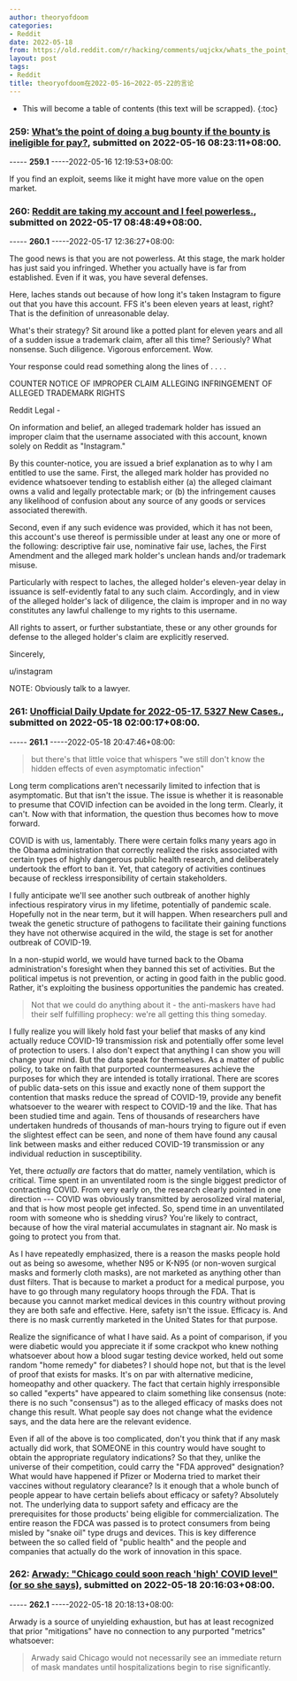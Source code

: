 ```yaml
---
author: theoryofdoom
categories:
- Reddit
date: 2022-05-18
from: https://old.reddit.com/r/hacking/comments/uqjckx/whats_the_point_of_doing_a_bug_bounty_if_the/
layout: post
tags:
- Reddit
title: theoryofdoom在2022-05-16~2022-05-22的言论
---
```


* This will become a table of contents (this text will be scrapped).
{:toc}

### 259: [What’s the point of doing a bug bounty if the bounty is ineligible for pay?](https://old.reddit.com/r/hacking/comments/uqjckx/whats_the_point_of_doing_a_bug_bounty_if_the/), submitted on 2022-05-16 08:23:11+08:00.

----- __259.1__ -----2022-05-16 12:19:53+08:00:

If you find an exploit, seems like it might have more value on the open market.

### 260: [Reddit are taking my account and I feel powerless.](https://old.reddit.com/r/ModSupport/comments/urajre/reddit_are_taking_my_account_and_i_feel_powerless/), submitted on 2022-05-17 08:48:49+08:00.

----- __260.1__ -----2022-05-17 12:36:27+08:00:

The good news is that you are not powerless.  At this stage, the mark holder has just said you infringed.  Whether you actually have is far from established.  Even if it was, you have several defenses.  

Here, laches stands out because of how long it's taken Instagram to figure out that you have this account. FFS it's been eleven years at least, right? That is the definition of unreasonable delay.  

What's their strategy?  Sit around like a potted plant for eleven years and all of a sudden issue a trademark claim, after all this time?  Seriously?  What nonsense.  Such diligence.  Vigorous enforcement.  Wow.  

Your response could read something along the lines of . . . . 

COUNTER NOTICE OF IMPROPER CLAIM ALLEGING INFRINGEMENT OF ALLEGED TRADEMARK RIGHTS

Reddit Legal - 

On information and belief, an alleged trademark holder has issued an improper claim that the username associated with this account, known solely on Reddit as "Instagram."  

By this counter-notice, you are issued a brief explanation as to why I am entitled to use the same.  First, the alleged mark holder has provided no evidence whatsoever tending to establish either (a) the alleged claimant owns a valid and legally protectable mark; or (b) the infringement causes any likelihood of confusion about any source of any goods or services associated therewith.  

Second, even if any such evidence was provided, which it has not been, this account's use thereof is permissible under at least any one or more of the following: descriptive fair use, nominative fair use, laches, the First Amendment and the alleged mark holder's unclean hands and/or trademark misuse.  

Particularly with respect to laches, the alleged holder's eleven-year delay in issuance is self-evidently fatal to any such claim.  Accordingly, and in view of the alleged holder's lack of diligence, the claim is improper and in no way constitutes any lawful challenge to my rights to this username.  

All rights to assert, or further substantiate, these or any other grounds for defense to the alleged holder's claim are explicitly reserved.

Sincerely,

u/instagram

NOTE: Obviously talk to a lawyer.

### 261: [Unofficial Daily Update for 2022-05-17. 5327 New Cases.](https://old.reddit.com/r/CoronavirusIllinois/comments/ursaxu/unofficial_daily_update_for_20220517_5327_new/), submitted on 2022-05-18 02:00:17+08:00.

----- __261.1__ -----2022-05-18 20:47:46+08:00:

> but there's that little voice that whispers "we still don't know the hidden effects of even asymptomatic infection"

Long term complications aren't necessarily limited to infection that is asymptomatic.  But that isn't the issue.  The issue is whether it is reasonable to presume that COVID infection can be avoided in the long term.  Clearly, it can't.  Now with that information, the question thus becomes how to move forward. 

COVID is with us, lamentably.  There were certain folks many years ago in the Obama administration that correctly realized the risks associated with certain types of highly dangerous public health research, and deliberately undertook the effort to ban it.  Yet, that category of activities continues because of reckless irresponsibility of certain stakeholders.  

I fully anticipate we'll see another such outbreak of another highly infectious respiratory virus in my lifetime, potentially of pandemic scale.  Hopefully not in the near term, but it will happen.  When researchers pull and tweak the genetic structure of pathogens to facilitate their gaining functions they have not otherwise acquired in the wild, the stage is set for another outbreak of COVID-19.

In a non-stupid world, we would have turned back to the Obama administration's foresight when they banned this set of activities.  But the political impetus is not prevention, or acting in good faith in the public good.  Rather, it's exploiting the business opportunities the pandemic has created. 

> Not that we could do anything about it - the anti-maskers have had their self fulfilling prophecy: we're all getting this thing someday. 

I fully realize you will likely hold fast your belief that masks of any kind actually reduce COVID-19 transmission risk and potentially offer some level of protection to users.  I also don't expect that anything I can show you will change your mind. But the data speak for themselves.  As a matter of public policy, to take on faith that purported countermeasures achieve the purposes for which they are intended is totally irrational.  There are scores of public data-sets on this issue and exactly none of them support the contention that masks reduce the spread of COVID-19, provide any benefit whatsoever to the wearer with respect to COVID-19 and the like.  That has been studied time and again.  Tens of thousands of researchers have undertaken hundreds of thousands of man-hours trying to figure out if even the slightest effect can be seen, and none of them have found any causal link between masks and either reduced COVID-19 transmission or any individual reduction in susceptibility.   

Yet, there *actually are* factors that do matter, namely ventilation, which is critical.  Time spent in an unventilated room is the single biggest predictor of contracting COVID.  From very early on, the research clearly pointed in one direction --- COVID was obviously transmitted by aerosolized viral material, and that is how most people get infected.  So, spend time in an unventilated room with someone who is shedding virus?  You're likely to contract, because of how the viral material accumulates in stagnant air.  No mask is going to protect you from that.  

As I have repeatedly emphasized, there is a reason the masks people hold out as being so awesome, whether N95 or K-N95 (or non-woven surgical masks and formerly cloth masks), are not marketed as anything other than dust filters.  That is because to market a product for a medical purpose, you have to go through many regulatory hoops through the FDA.  That is because you cannot market medical devices in this country without proving they are both safe and effective.  Here, safety isn't the issue.  Efficacy is.  And there is no mask currently marketed in the United States for that purpose. 

Realize the significance of what I have said.  As a point of comparison, if you were diabetic would you appreciate it if some crackpot who knew nothing whatsoever about how a blood sugar testing device worked, held out some random "home remedy" for diabetes?  I should hope not, but that is the level of proof that exists for masks.  It's on par with alternative medicine, homeopathy and other quackery.  The fact that certain highly irresponsible so called "experts" have appeared to claim something like consensus (note: there is no such "consensus") as to the alleged efficacy of masks does not change this result.  What people say does not change what the evidence says, and the data here are the relevant evidence.  

Even if all of the above is too complicated, don't you think that if any mask actually did work, that SOMEONE in this country would have sought to obtain the appropriate regulatory indications?  So that they, unlike the universe of their competition, could carry the "FDA approved" designation?  What would have happened if Pfizer or Moderna tried to market their vaccines without regulatory clearance?  Is it enough that a whole bunch of people appear to have certain beliefs about efficacy or safety?  Absolutely not.  The underlying data to support safety and efficacy are the prerequisites for those products' being eligible for commercialization.  The entire reason the FDCA was passed is to protect consumers from being misled by "snake oil" type drugs and devices.  This is key difference between the so called field of "public health" and the people and companies that actually do the work of innovation in this space.

### 262: [Arwady: "Chicago could soon reach 'high' COVID level" (or so she says)](https://old.reddit.com/r/CoronavirusIllinois/comments/usbioi/arwady_chicago_could_soon_reach_high_covid_level/), submitted on 2022-05-18 20:16:03+08:00.

----- __262.1__ -----2022-05-18 20:18:13+08:00:

Arwady is a source of unyielding exhaustion, but has at least recognized that prior "mitigations" have no connection to any purported "metrics" whatsoever:

> Arwady said Chicago would not necessarily see an immediate return of mask mandates until hospitalizations begin to rise significantly.

